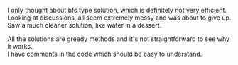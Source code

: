 I only thought about bfs type solution, which is definitely not very efficient.\
Looking at discussions, all seem extremely messy and was about to give up.\
Saw a much cleaner solution, like water in a dessert.

All the solutions are greedy methods and it's not straightforward to see why it works.\
I have comments in the code which should be easy to understand.
